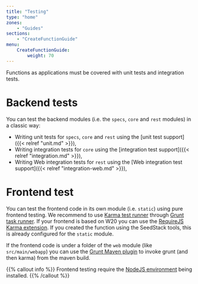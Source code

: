 ```yaml
---
title: "Testing"
type: "home"
zones:
    - "Guides"
sections:
    - "CreateFunctionGuide"
menu:
    CreateFunctionGuide:
        weight: 70
---
```


Functions as applications must be covered with unit tests and integration tests.

# Backend tests

You can test the backend modules (i.e. the `specs`, `core` and `rest` modules) in a classic way:

* Writing unit tests for `specs`, `core` and `rest` using the [unit test support]({{< relref "unit.md" >}}),
* Writing integration tests for `core` using the [integration test support]({{< relref "integration.md" >}}),
* Writing Web integration tests for `rest` using the [Web integration test support]({{< relref "integration-web.md" >}}),

# Frontend test

You can test the frontend code in its own module (i.e. `static`) using pure frontend testing. We recommend to use
[Karma test runner](http://karma-runner.github.io/) through [Grunt task runner](http://gruntjs.com/). If your frontend
is based on W20 you can use the [RequireJS Karma extension](http://karma-runner.github.io/0.12/plus/requirejs.html). 
If you created the function using the SeedStack tools, this is already configured for the `static` module.
 
If the frontend code is under a folder of the `web` module (like `src/main/webapp`) you can use the 
[Grunt Maven plugin](https://github.com/allegro/grunt-maven-plugin) to invoke grunt (and then karma) from the maven build.

{{% callout info %}}
Frontend testing require the [NodeJS environment](https://nodejs.org/) being installed.
{{% /callout %}}
